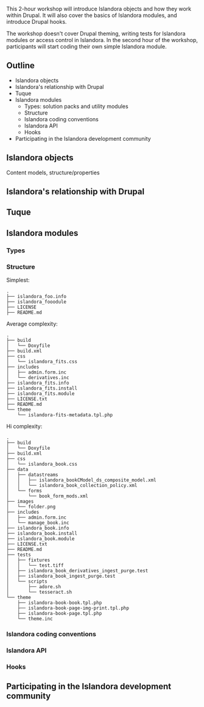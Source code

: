 This 2-hour workshop will introduce Islandora objects and how they work within Drupal. It will also cover the basics of Islandora modules, and introduce Drupal hooks.

The workshop doesn't cover Drupal theming, writing tests for Islandora modules or access control in Islandora. In the second hour of the workshop, participants will start coding their own simple Islandora module.

## Outline

* Islandora objects
* Islandora's relationship with Drupal
* Tuque
* Islandora modules
  * Types: solution packs and utility modules
  * Structure
  * Islandora coding conventions
  * Islandora API
  * Hooks
* Participating in the Islandora development community

## Islandora objects
Content models, structure/properties

## Islandora's relationship with Drupal


## Tuque


## Islandora modules

### Types

### Structure

Simplest:

```
.
├── islandora_foo.info
├── islandora_fooodule
├── LICENSE
├── README.md
```

Average complexity:
```
.
├── build
│   └── Doxyfile
├── build.xml
├── css
│   └── islandora_fits.css
├── includes
│   ├── admin.form.inc
│   └── derivatives.inc
├── islandora_fits.info
├── islandora_fits.install
├── islandora_fits.module
├── LICENSE.txt
├── README.md
└── theme
    └── islandora-fits-metadata.tpl.php
```

Hi complexity:

```
.
├── build
│   └── Doxyfile
├── build.xml
├── css
│   └── islandora_book.css
├── data
│   ├── datastreams
│   │   ├── islandora_bookCModel_ds_composite_model.xml
│   │   └── islandora_book_collection_policy.xml
│   └── forms
│       └── book_form_mods.xml
├── images
│   └── folder.png
├── includes
│   ├── admin.form.inc
│   └── manage_book.inc
├── islandora_book.info
├── islandora_book.install
├── islandora_book.module
├── LICENSE.txt
├── README.md
├── tests
│   ├── fixtures
│   │   └── test.tiff
│   ├── islandora_book_derivatives_ingest_purge.test
│   ├── islandora_book_ingest_purge.test
│   └── scripts
│       ├── adore.sh
│       └── tesseract.sh
└── theme
    ├── islandora-book-book.tpl.php
    ├── islandora-book-page-img-print.tpl.php
    ├── islandora-book-page.tpl.php
    └── theme.inc
```

### Islandora coding conventions


### Islandora API


### Hooks


## Participating in the Islandora development community